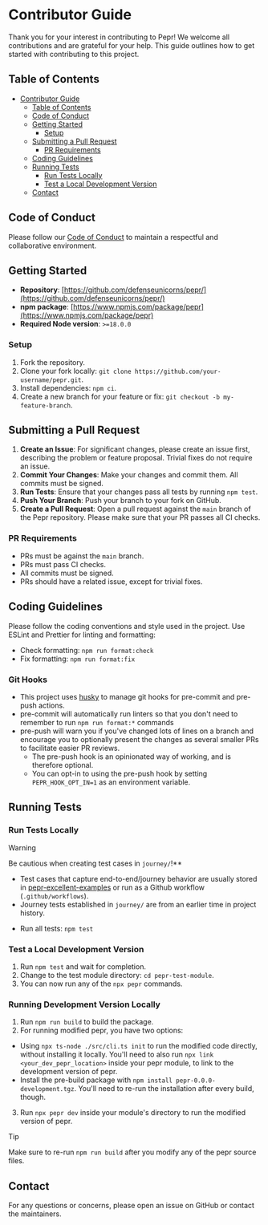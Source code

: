 # Contributor Guide

Thank you for your interest in contributing to Pepr! We welcome all contributions and are grateful for your help. This guide outlines how to get started with contributing to this project.

## Table of Contents

- [Contributor Guide](#contributor-guide)
  - [Table of Contents](#table-of-contents)
  - [Code of Conduct](#code-of-conduct)
  - [Getting Started](#getting-started)
    - [Setup](#setup)
  - [Submitting a Pull Request](#submitting-a-pull-request)
    - [PR Requirements](#pr-requirements)
  - [Coding Guidelines](#coding-guidelines)
  - [Running Tests](#running-tests)
    - [Run Tests Locally](#run-tests-locally)
    - [Test a Local Development Version](#test-a-local-development-version)
  - [Contact](#contact)

## Code of Conduct

Please follow our [Code of Conduct](../../CODE_OF_CONDUCT.md) to maintain a respectful and collaborative environment.

## Getting Started

- **Repository**: [https://github.com/defenseunicorns/pepr/](https://github.com/defenseunicorns/pepr/)
- **npm package**: [https://www.npmjs.com/package/pepr](https://www.npmjs.com/package/pepr)
- **Required Node version**: `>=18.0.0`

### Setup

1. Fork the repository.
2. Clone your fork locally: `git clone https://github.com/your-username/pepr.git`.
3. Install dependencies: `npm ci`.
4. Create a new branch for your feature or fix: `git checkout -b my-feature-branch`.

## Submitting a Pull Request

1. **Create an Issue**: For significant changes, please create an issue first, describing the problem or feature proposal. Trivial fixes do not require an issue.
2. **Commit Your Changes**: Make your changes and commit them. All commits must be signed.
3. **Run Tests**: Ensure that your changes pass all tests by running `npm test`.
4. **Push Your Branch**: Push your branch to your fork on GitHub.
5. **Create a Pull Request**: Open a pull request against the `main` branch of the Pepr repository. Please make sure that your PR passes all CI checks.

### PR Requirements

- PRs must be against the `main` branch.
- PRs must pass CI checks.
- All commits must be signed.
- PRs should have a related issue, except for trivial fixes.

## Coding Guidelines

Please follow the coding conventions and style used in the project. Use ESLint and Prettier for linting and formatting:

- Check formatting: `npm run format:check`
- Fix formatting: `npm run format:fix`

### Git Hooks

- This project uses [husky](https://typicode.github.io/husky/) to manage git hooks for pre-commit and pre-push actions.
- pre-commit will automatically run linters so that you don't need to remember to run `npm run format:*` commands
- pre-push will warn you if you've changed lots of lines on a branch and encourage you to optionally present the changes as several smaller PRs to facilitate easier PR reviews.
  - The pre-push hook is an opinionated way of working, and is therefore optional.
  - You can opt-in to using the pre-push hook by setting `PEPR_HOOK_OPT_IN=1` as an environment variable.

## Running Tests

### Run Tests Locally

> [!WARNING]
> Be cautious when creating test cases in `journey/`!**
>
> - Test cases that capture end-to-end/journey behavior are usually stored in [pepr-excellent-examples](https://github.com/defenseunicorns/pepr-excellent-examples) or run as a Github workflow (`.github/workflows`).
> - Journey tests established in `journey/` are from an earlier time in project history.

- Run all tests: `npm test`

### Test a Local Development Version

1. Run `npm test` and wait for completion.
2. Change to the test module directory: `cd pepr-test-module`.
3. You can now run any of the `npx pepr` commands.

### Running Development Version Locally

1. Run `npm run build` to build the package.
2. For running modified pepr, you have two options:
  - Using `npx ts-node ./src/cli.ts init` to run the modified code directly, without installing it locally.
    You'll need to also run `npx link <your_dev_pepr_location>` inside your pepr module, to link to the
    development version of pepr.
  - Install the pre-build package with `npm install pepr-0.0.0-development.tgz`.
    You'll need to re-run the installation after every build, though.
3. Run `npx pepr dev` inside your module's directory to run the modified version of pepr.

> [!TIP]
> Make sure to re-run `npm run build` after you modify any of the pepr source files.

## Contact

For any questions or concerns, please open an issue on GitHub or contact the maintainers.
